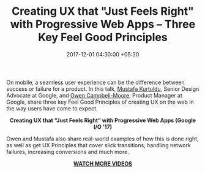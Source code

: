 ﻿---
title: Creating UX that "Just Feels Right" with Progressive Web Apps – Three Key Feel
  Good Principles
date: 2017-12-01 04:30:00 +05:30
tags:
- Asia
- Europe
- insights
- US
Image: "/uploads/interview.jpg"
Person: Elena Mesropyan
category:
- Apps
- Insights
Markets:
- Asia
- Europe
- insights
- US
type: post
status: publish
Video: https://www.youtube.com/embed/mmq-KVeO-uU
layout: post
---

<p>On mobile, a seamless user experience can be the difference between success or failure for a product. In this talk, <a href="https://www.linkedin.com/in/mustafa-kurtuldu-9b0b63/">Mustafa Kurtuldu</a>, Senior Design Advocate at Google, and <a href="https://www.linkedin.com/in/owencampbellmoore/">Owen Campbell-Moore</a>, Product Manager at Google, share three key Feel Good Principles of creating UX on the web in the way users have come to expect. </p>
<p style="text-align: center;"></p>
<p style="text-align: center;"><strong>Creating UX that “Just Feels Right” with Progressive Web Apps (Google I/O '17)</strong></p>
<p>Owen and Mustafa also share real-world examples of how this is done right, as well as get UX Principles that cover slick transitions, handling network failures, increasing conversions and much more.</p>
<p style="text-align: center;"><strong><a href="https://letstalkpayments.com/?s=video">WATCH MORE VIDEOS</a></strong></p>
